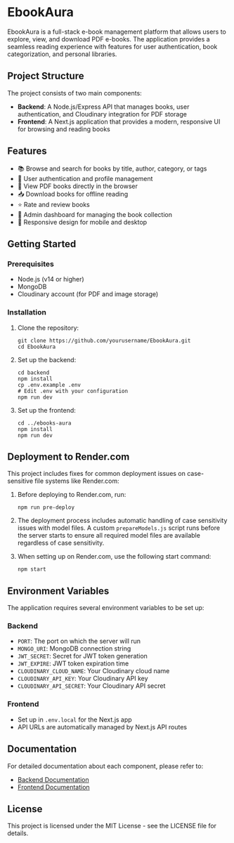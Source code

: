 # EbookAura

EbookAura is a full-stack e-book management platform that allows users to explore, view, and download PDF e-books. The application provides a seamless reading experience with features for user authentication, book categorization, and personal libraries.

## Project Structure

The project consists of two main components:

- **Backend**: A Node.js/Express API that manages books, user authentication, and Cloudinary integration for PDF storage
- **Frontend**: A Next.js application that provides a modern, responsive UI for browsing and reading books

## Features

- 📚 Browse and search for books by title, author, category, or tags
- 👤 User authentication and profile management
- 📖 View PDF books directly in the browser
- 📥 Download books for offline reading
- ⭐ Rate and review books
- 📝 Admin dashboard for managing the book collection
- 📱 Responsive design for mobile and desktop

## Getting Started

### Prerequisites

- Node.js (v14 or higher)
- MongoDB
- Cloudinary account (for PDF and image storage)

### Installation

1. Clone the repository:
   ```
   git clone https://github.com/yourusername/EbookAura.git
   cd EbookAura
   ```

2. Set up the backend:
   ```
   cd backend
   npm install
   cp .env.example .env
   # Edit .env with your configuration
   npm run dev
   ```

3. Set up the frontend:
   ```
   cd ../ebooks-aura
   npm install
   npm run dev
   ```

## Deployment to Render.com

This project includes fixes for common deployment issues on case-sensitive file systems like Render.com:

1. Before deploying to Render.com, run:
   ```
   npm run pre-deploy
   ```

2. The deployment process includes automatic handling of case sensitivity issues with model files. A custom `prepareModels.js` script runs before the server starts to ensure all required model files are available regardless of case sensitivity.

3. When setting up on Render.com, use the following start command:
   ```
   npm start
   ```

## Environment Variables

The application requires several environment variables to be set up:

### Backend
- `PORT`: The port on which the server will run
- `MONGO_URI`: MongoDB connection string
- `JWT_SECRET`: Secret for JWT token generation
- `JWT_EXPIRE`: JWT token expiration time
- `CLOUDINARY_CLOUD_NAME`: Your Cloudinary cloud name
- `CLOUDINARY_API_KEY`: Your Cloudinary API key
- `CLOUDINARY_API_SECRET`: Your Cloudinary API secret

### Frontend
- Set up in `.env.local` for the Next.js app
- API URLs are automatically managed by Next.js API routes

## Documentation

For detailed documentation about each component, please refer to:

- [Backend Documentation](./backend/README.md)
- [Frontend Documentation](./ebooks-aura/README.md)

## License

This project is licensed under the MIT License - see the LICENSE file for details. 